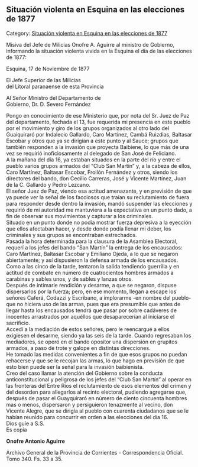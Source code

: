 ## Situación violenta en Esquina en las elecciones de 1877

Category: [Situación violenta en Esquina en las elecciones de 1877](http://descubrircorrientes.com.ar/2012/index.php/4506-historia-desde-1814-hasta-la-guerra-de-la-triple-alianza/documentos-oficiales-de-la-provincia-de-corrientes/situacion-violenta-en-esquina-en-las-elecciones-de-1877)

Misiva del Jefe de Milicias Onofre A. Aguirre al ministro de Gobierno, informando la situación violenta vivida en la Esquina el día de las elecciones de 1877:  

Esquina, 17 de Noviembre de 1877

El Jefe Superior de las Milicias  
del Litoral paranaense de esta Provincia

Al Señor Ministro del Departamento de  
Gobierno, Dr. D. Severo Fernández

Pongo en conocimiento de ese Ministerio que, por nota del Sr. Juez de Paz del departamento, fechada el 13, fue requerida mi presencia en este pueblo por el movimiento y giro de los grupos organizados al otro lado del Guaiquiraró por Indalecio Gallardo, Caro Martínez, Cambá Ruizdias, Baltasar Escobar y otros que ya se dirigían a este punto y al Sauce; grupos que también responden a la invasión que proyecta Baibiene, lo que más de una vez se requirió inoficiosamente al delegado de San José de Feliciano.  
A la mañana del día 16, ya estaban situados en la parte del río y entre el pueblo varios grupos armados del “Club San Martín” y, a la cabeza de ellos, Caro Martínez, Baltasar Escobar, Froilón Fernández y otros, siendo los directores del bando, don Cecilio Carreras, José y Vicente Martínez, Juan de la C. Gallardo y Pedro Lezcano.  
El señor Juez de Paz, viendo esa actitud amenazante, y en previsión de que ya puede ver la señal de los facciosos que traían su reclutamiento de fuera para responder desde dentro la invasión, mandó suspender las elecciones y requirió de mi autoridad me mantuviera a la expectativa en un punto dado, a fin de observar sus movimientos y capturar a los criminales.  
Situado en un punto donde no podía mostrar fuerza depresiva a la eyección que ellos afectaban hacer, y desde donde podía llenar mi deber, los criminales y sus grupos se encontraban estrechados.  
Pasada la hora determinada para la clausura de la Asamblea Electoral, requerí a los jefes del bando “San Martín” la entrega de los encausados: Caro Martínez, Baltasar Escobar y Emiliano Ojeda, a lo que se negaron abiertamente; y así dispusieron la defensa armada de los encausados.  
Como a las cinco de la tarde, tentaron la salida tendiendo guerrilla y en actitud de combate en número de cuatrocientos hombres armados a carabinas y sables unos, y de sables y lanzas otros.  
Después de intimarle rendición y desarme, a que se negaron, dispuse dispersarlos por la fuerza; pero, en ese momento, llegan a escape los señores Caferá, Codazzi y Escribano, a implorarme -en nombre del pueblo- que no hiciera uso de las armas, pues que era presumible que antes de llegar hasta los encausados tendrá que pasar por sobre cadáveres de inocentes arrastrados por aquéllos que desaparecerían al iniciarse el sacrificio.  
Accedí a la mediación de estos señores, pero le reencargué a ellos exigiesen el desarme, siendo ya las seis de la tarde. Cuando regresaban los mediadores, se operó en el bando opositor una dispersión en grupitos armados, a paso de trote y galope en distintas direcciones.  
He tomado las medidas convenientes a fin de que esos grupos no puedan rehacerse y que se le recojan las armas, lo que hago en previsión de que esto bien puede ser la señal para la invasión baibienista.  
Creo del caso llamar la atención del Gobierno sobre la conducta anticonstitucional y peligrosa de los jefes del “Club San Martín” al operar en las fronteras del Entre Ríos el reclutamiento de esos elementos del crimen y del desorden para allegarlos al recinto electoral, pudiendo agregarse que, después de pasar el Guayquiraró en número de ciento cincuenta hombres mas o menos, dispersaron y persiguieron tenazmente al vecino, don Vicente Alegre, que se dirigía al pueblo con cuarenta ciudadanos que se le habían reunido para concurrir en orden a las elecciones del día 16.  
Dios guíe a S.S.  
Es copia

**Onofre Antonio Aguirre**

Archivo General de la Provincia de Corrientes - Correspondencia Oficial. Tomo 340. Fs. 33 a 35.